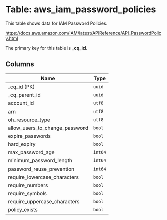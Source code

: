 # Table: aws_iam_password_policies

This table shows data for IAM Password Policies.

https://docs.aws.amazon.com/IAM/latest/APIReference/API_PasswordPolicy.html

The primary key for this table is **_cq_id**.

## Columns

| Name          | Type          |
| ------------- | ------------- |
|_cq_id (PK)|`uuid`|
|_cq_parent_id|`uuid`|
|account_id|`utf8`|
|arn|`utf8`|
|oh_resource_type|`utf8`|
|allow_users_to_change_password|`bool`|
|expire_passwords|`bool`|
|hard_expiry|`bool`|
|max_password_age|`int64`|
|minimum_password_length|`int64`|
|password_reuse_prevention|`int64`|
|require_lowercase_characters|`bool`|
|require_numbers|`bool`|
|require_symbols|`bool`|
|require_uppercase_characters|`bool`|
|policy_exists|`bool`|
